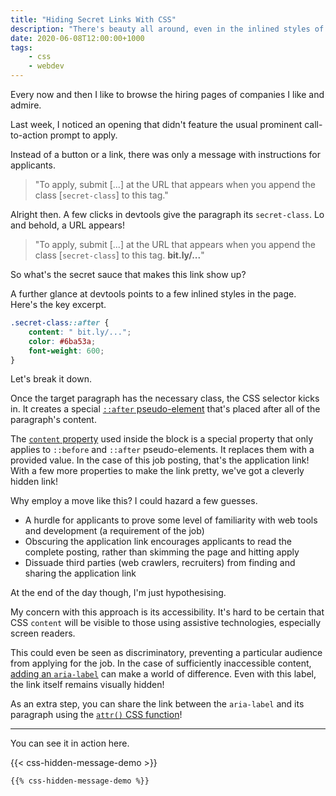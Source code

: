 ```yaml
---
title: "Hiding Secret Links With CSS"
description: "There's beauty all around, even in the inlined styles of a webpage"
date: 2020-06-08T12:00:00+1000
tags:
    - css
    - webdev
---
```


Every now and then I like to browse the hiring pages of companies I like and admire.

Last week, I noticed an opening that didn't feature the usual prominent call-to-action prompt to apply.

Instead of a button or a link, there was only a message with instructions for applicants.

<!--more-->

> "To apply, submit [...] at the URL that appears when you append the class [`secret-class`] to this tag."

Alright then. A few clicks in devtools give the paragraph its `secret-class`. Lo and behold, a URL appears!

> "To apply, submit [...] at the URL that appears when you append the class [`secret-class`] to this tag. **bit.ly/...**"

So what's the secret sauce that makes this link show up?

A further glance at devtools points to a few inlined styles in the page. Here's the key excerpt.

```css
.secret-class::after {
    content: " bit.ly/...";
    color: #6ba53a;
    font-weight: 600;
}
```

Let's break it down.

Once the target paragraph has the necessary class, the CSS selector kicks in. It creates a special [`::after` pseudo-element](https://developer.mozilla.org/en-US/docs/Web/CSS/::after) that's placed after all of the paragraph's content.

The [`content` property](https://developer.mozilla.org/en-US/docs/Web/CSS/content) used inside the block is a special property that only applies to `::before` and `::after` pseudo-elements. It replaces them with a provided value. In the case of this job posting, that's the application link! With a few more properties to make the link pretty, we've got a cleverly hidden link!

Why employ a move like this? I could hazard a few guesses.

-   A hurdle for applicants to prove some level of familiarity with web tools and development (a requirement of the job)
-   Obscuring the application link encourages applicants to read the complete posting, rather than skimming the page and hitting apply
-   Dissuade third parties (web crawlers, recruiters) from finding and sharing the application link

At the end of the day though, I'm just hypothesising.

My concern with this approach is its accessibility. It's hard to be certain that CSS `content` will be visible to those using assistive technologies, especially screen readers.

This could even be seen as discriminatory, preventing a particular audience from applying for the job. In the case of sufficiently inaccessible content, [adding an `aria-label`](https://www.w3.org/TR/WCAG20-TECHS/ARIA14.html) can make a world of difference. Even with this label, the link itself remains visually hidden!

As an extra step, you can share the link between the `aria-label` and its paragraph using the [`attr()` CSS function](https://developer.mozilla.org/en-US/docs/Web/CSS/attr)!

---

You can see it in action here.

{{< css-hidden-message-demo >}}

```html
{{% css-hidden-message-demo %}}
```

